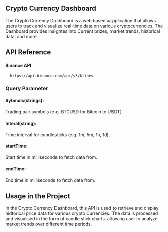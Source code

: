 ## Crypto Currency Dashboard

The Crypto Currency Dashboard is a web based aapplication that allows users to track and visualize real-time data on various cryptocurrencies. The Dashboard provides insightes into Current prizes, market trends, historical data, and more.



## API Reference

#### Binance API

```http
  https://api.binance.com/api/v3/klines
```

### Query Parameter

#### Sybmols(strings): 
Trading pair symbols (e.g. BTCUSD for Bitcoin to USDT)

#### Interal(string):
Time interval for candlesticks (e.g. 1m, 5m, 1h, 1d).

#### startTime:
Start time in milliseconds to fetch data from.

#### endTime:
End time in milliseconds to fetch data from.

## Usage in the Project
In the Crypto Currency Dashboard, this API is used to retrieve and display hidtorical price data for various crypto Currencies. The data is processed and visualised in the form of candle stick charts. allowing user to analyze market trends over different time periods.

